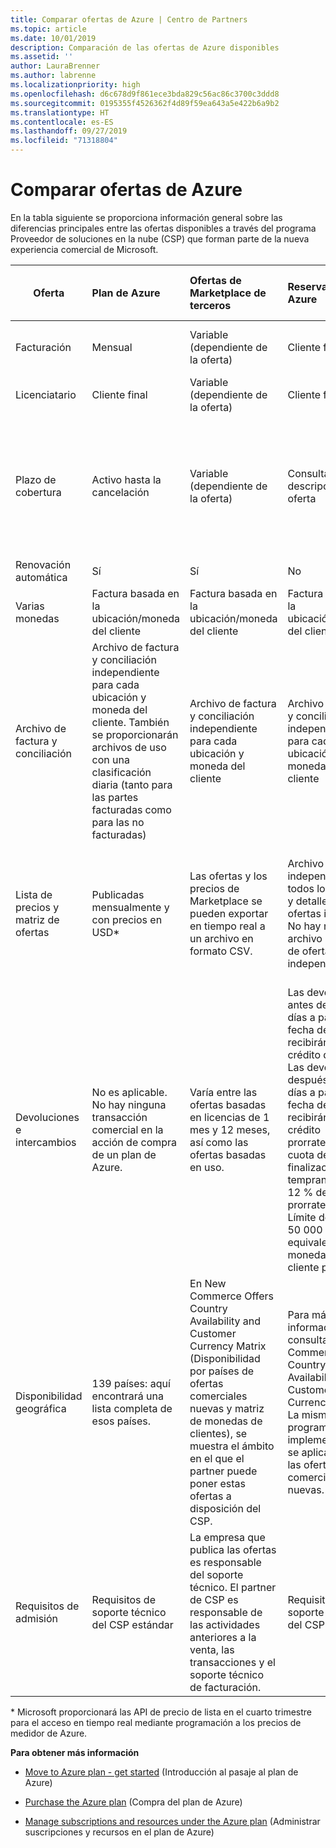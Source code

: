 ```yaml
---
title: Comparar ofertas de Azure | Centro de Partners
ms.topic: article
ms.date: 10/01/2019
description: Comparación de las ofertas de Azure disponibles
ms.assetid: ''
author: LauraBrenner
ms.author: labrenne
ms.localizationpriority: high
ms.openlocfilehash: d6c678d9f861ece3bda829c56ac86c3700c3ddd8
ms.sourcegitcommit: 0195355f4526362f4d89f59ea643a5e422b6a9b2
ms.translationtype: HT
ms.contentlocale: es-ES
ms.lasthandoff: 09/27/2019
ms.locfileid: "71318804"
---
```

# <a name="compare-azure-offers"></a>Comparar ofertas de Azure

En la tabla siguiente se proporciona información general sobre las diferencias principales entre las ofertas disponibles a través del programa Proveedor de soluciones en la nube (CSP) que forman parte de la nueva experiencia comercial de Microsoft.

|**Oferta**| **Plan de Azure**|**Ofertas de Marketplace de terceros**|**Reservas de Azure**|**Suscripciones de servidor vendidas a través de CSP**|**Ofertas basadas en puestos**|
|-------------------|:------|:-----|:---------|:--------------|:---------|
|Facturación|Mensual|Variable (dependiente de la oferta)|Cliente final|Por adelantado para el plazo completo o de tres años|Mensual o anual|
|Licenciatario|Cliente final|Variable (dependiente de la oferta)|Cliente final| Cliente final|   Cliente final|
|Plazo de cobertura|Activo hasta la cancelación|Variable (dependiente de la oferta)|Consulta la descripción de la oferta|Todas las reservas de Azure tienen su propio período de cobertura único; todas las suscripciones de servidor tendrán su propio período de cobertura único|    Las licencias adicionales basadas en puestos se ajustarán al período de cobertura existente|
|Renovación automática|Sí|Sí|No| No|Sí|
|Varias monedas|Factura basada en la ubicación/moneda del cliente|Factura basada en la ubicación/moneda del cliente|Factura basada en la ubicación/moneda del cliente|Factura basada en la ubicación/moneda del cliente|Basada en la ubicación y moneda del partner| 
|Archivo de factura y conciliación|Archivo de factura y conciliación independiente para cada ubicación y moneda del cliente.  También se proporcionarán archivos de uso con una clasificación diaria (tanto para las partes facturadas como para las no facturadas) |Archivo de factura y conciliación independiente para cada ubicación y moneda del cliente|Archivo de factura y conciliación independiente para cada ubicación y moneda del cliente|Archivo de factura y conciliación independiente para cada ubicación y moneda del cliente|Todos los pedidos en un archivo de factura y conciliación|
|Lista de precios y matriz de ofertas|Publicadas mensualmente y con precios en USD*|Las ofertas y los precios de Marketplace se pueden exportar en tiempo real a un archivo en formato CSV.|Archivo único independiente con todos los precios y detalles de las ofertas incluidos. No hay ningún archivo de matriz de ofertas independiente.||Archivo único independiente con todos los precios y detalles de las ofertas incluidos. No hay ninguna matriz de ofertas independiente.| Archivo único independiente con todos los precios y detalles de las ofertas incluidos.|Lista de precios y matriz de ofertas independientes (2 archivos).|
|Devoluciones e intercambios|No es aplicable. No hay ninguna transacción comercial en la acción de compra de un plan de Azure.|Varía entre las ofertas basadas en licencias de 1 mes y 12 meses, así como las ofertas basadas en uso.|Las devoluciones antes de los 5 días a partir de la fecha del pedido recibirán un crédito del 100 %. Las devoluciones después de los 5 días a partir de la fecha del pedido recibirán un crédito prorrateado y una cuota de finalización temprana del 12 % del crédito prorrateado. Límite de 50 000 USD (o el equivalente en la moneda local) por cliente por año|Las devoluciones antes de los 60 días a partir de la fecha del pedido recibirán un crédito del 100 % y las claves de licencia se desactivarán. No se aceptarán devoluciones parciales.|   Las suspensiones o cancelaciones antes de los 30 días recibirán un crédito del 100 %. Las suspensiones o cancelaciones después de los 30 días recibirán un crédito prorrateado.|
|Disponibilidad geográfica|139 países: aquí encontrará una lista completa de esos países.|En New Commerce Offers Country Availability and Customer Currency Matrix (Disponibilidad por países de ofertas comerciales nuevas y matriz de monedas de clientes), se muestra el ámbito en el que el partner puede poner estas ofertas a disposición del CSP.|Para más información, consulta New Commerce Offers Country Availability and Customer Currency Matrix. La misma programación de implementación se aplica a todas las ofertas comerciales nuevas.|Para más información, consulta New Commerce Offers Country Availability and Customer Currency Matrix.  La misma programación de implementación se aplica a todas las ofertas comerciales nuevas.|247 países|
|Requisitos de admisión|Requisitos de soporte técnico del CSP estándar|La empresa que publica las ofertas es responsable del soporte técnico.  El partner de CSP es responsable de las actividades anteriores a la venta, las transacciones y el soporte técnico de facturación.|Requisitos de soporte técnico del CSP estándar|Requisitos de soporte técnico del CSP estándar|Requisitos de soporte técnico del CSP estándar|

\* Microsoft proporcionará las API de precio de lista en el cuarto trimestre para el acceso en tiempo real mediante programación a los precios de medidor de Azure.

**Para obtener más información**

- [Move to Azure plan - get started](azure-plan-get-started.md) (Introducción al pasaje al plan de Azure)

- [Purchase the Azure plan](purchase-azure-plan.md) (Compra del plan de Azure)

- [Manage subscriptions and resources under the Azure plan](azure-plan-manage.md) (Administrar suscripciones y recursos en el plan de Azure)

